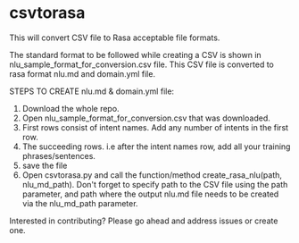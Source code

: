 # csvtorasa
This will convert CSV file to Rasa acceptable file formats.

The standard format to be followed while creating a CSV is shown in nlu_sample_format_for_conversion.csv file. This CSV file is converted  to rasa format nlu.md and domain.yml file.


STEPS TO CREATE nlu.md & domain.yml file:
1. Download the whole repo.
2. Open nlu_sample_format_for_conversion.csv that was downloaded.
3. First rows consist of intent names. Add any number of intents in the first row.
4. The succeeding rows. i.e after the intent names row, add all your training phrases/sentences.
5. save the file
6. Open csvtorasa.py and call the function/method create_rasa_nlu(path, nlu_md_path). Don't forget to specify path to the CSV file using the path parameter, and path where the output nlu.md file needs to be created via the nlu_md_path parameter.



Interested in contributing? Please go ahead and address issues or create one.
